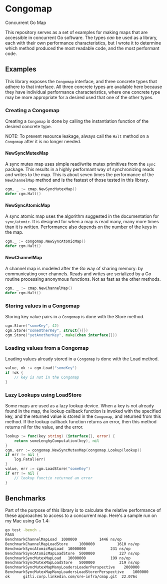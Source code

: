 # Congomap

Concurrent Go Map

This repository serves as a set of examples for making maps that are
accessible in concurrent Go software. The types _can_ be used as a
library, each with their own performance characteristics, but I wrote
it to determine which method produced the most readable code, and the
most performant code.

## Examples

This library exposes the `Congomap` interface, and three concrete
types that adhere to that interface. All three concrete types are
available here because they have individual performance
characteristics, where one concrete type may be more appropriate for a
desired used that one of the other types.

### Creating a Congomap

Creating a `Congomap` is done by calling the instantiation function of
the desired concrete type.

NOTE: To prevent resource leakage, always call the `Halt` method on a
`Congomap` after it is no longer needed.

#### NewSyncMutexMap

A sync mutex map uses simple read/write mutex primitives from the
`sync` package. This results in a highly performant way of
synchronizing reads and writes to the map. This is about seven times
the performance of the `NewChannelMap` method and is the fastest of
those tested in this library.

```Go
cgm, _ := cmap.NewSyncMutexMap()
defer cgm.Halt()
```

#### NewSyncAtomicMap

A sync atomic map uses the algorithm suggested in the documentation
for `sync/atomic`. It is designed for when a map is read many, many
more times than it is written. Performance also depends on the number
of the keys in the map.

```Go
cgm,_ := congomap.NewSyncAtomicMap()
defer cgm.Halt()
```

#### NewChannelMap

A channel map is modeled after the Go way of sharing memory: by
communicating over channels. Reads and writes are serialized by a Go
routine processing anonymous functions. Not as fast as the other
methods.

```Go
cgm, _ := cmap.NewChannelMap()
defer cgm.Halt()
```

### Storing values in a Congomap

Storing key value pairs in a `Congomap` is done with the Store method.

```Go
cgm.Store("someKey", 42)
cgm.Store("someOtherKey", struct{}{})
cgm.Store("yetAnotherKey", make(chan interface{}))
```

### Loading values from a Congomap

Loading values already stored in a `Congomap` is done with the Load
method.

```Go
value, ok := cgm.Load("someKey")
if !ok {
    // key is not in the Congomap
}
```

### Lazy Lookups using LoadStore

Some maps are used as a lazy lookup device. When a key is not already
found in the map, the lookup callback function is invoked with the
specified key, and the returned value is stored in the `Congomap`, and
returned from this method. If the lookup callback function returns an
error, then this method returns nil for the value, and the error.

```Go
lookup := func(key string) (interface{}, error) {
    return someLenghyComputation(key), nil
}
cgm, err := congomap.NewSyncMutexMap(congomap.Lookup(lookup))
if err != nil {
    log.Fatal(err)
}
value, err := cgm.LoadStore("someKey")
if err != nil {
    // lookup functio returned an error
}
```

## Benchmarks

Part of the purpose of this library is to calculate the relative
performance of these approaches to access to a concurrent map. Here's
a sample run on my Mac using Go 1.4:

```bash
go test -bench .
PASS
BenchmarkChannelMapLoad  1000000          1446 ns/op
BenchmarkChannelMapLoadStore     1000000          1610 ns/op
BenchmarkSyncAtomicMapLoad	10000000           231 ns/op
BenchmarkSyncAtomicMapLoadStore  5000000           227 ns/op
BenchmarkSyncMutexMapLoad	10000000           199 ns/op
BenchmarkSyncMutexMapLoadStore   5000000           219 ns/op
BenchmarkSyncMutexMapManyLoadersLoaderPerspective    2000000           690 ns/op
BenchmarkSyncMutexMapManyLoadersLoadStorerPerspective    1000000          9182 ns/op
ok      gitli.corp.linkedin.com/sre-infra/cmap.git	22.076s
```
